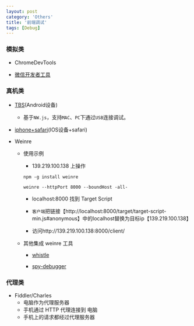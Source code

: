 ```yaml
---
layout: post
category: 'Others'
title: '前端调试'
tags: [Debug]
---
```


### 模拟类

- ChromeDevTools

- [微信开发者工具](https://developers.weixin.qq.com/miniprogram/dev/devtools/download.html '微信开发者工具')

### 真机类

- [TBS](https://x5.tencent.com/guide/debug.html 'TBS')(Android设备)

  - 基于`NW.js`，支持`MAC`、`PC`下通过`USB`连接调试。

- [iphone+safari](https://developer.apple.com/library/archive/documentation/AppleApplications/Conceptual/Safari_Developer_Guide/GettingStarted/GettingStarted.html 'iphone+safari')(IOS设备+safari)

- Weinre

  - 使用示例

    - 139.219.100.138 上操作

    ```shell
    npm -g install weinre

    weinre --httpPort 8000 --boundHost -all-
    ```

    - localhost:8000 找到 Target Script

    - `客户端`把链接【http://localhost:8000/target/target-script-min.js#anonymous】中的localhost替换为目标ip【139.219.100.138】

    - 访问http://139.219.100.138:8000/client/

  - 其他集成 weinre 工具

    - [whistle](https://github.com/avwo/whistle 'whistle')

    - [spy-debugger](https://github.com/wuchangming/spy-debugger, 'spy-debugger')

### 代理类

- Fiddler/Charles
  - 电脑作为代理服务器
  - 手机通过 HTTP 代理连接到 电脑
  - 手机上的请求都经过代理服务器
